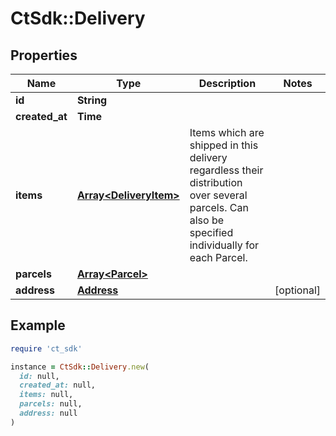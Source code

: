 # CtSdk::Delivery

## Properties

| Name | Type | Description | Notes |
| ---- | ---- | ----------- | ----- |
| **id** | **String** |  |  |
| **created_at** | **Time** |  |  |
| **items** | [**Array&lt;DeliveryItem&gt;**](DeliveryItem.md) | Items which are shipped in this delivery regardless their distribution over several parcels. Can also be specified individually for each Parcel. |  |
| **parcels** | [**Array&lt;Parcel&gt;**](Parcel.md) |  |  |
| **address** | [**Address**](Address.md) |  | [optional] |

## Example

```ruby
require 'ct_sdk'

instance = CtSdk::Delivery.new(
  id: null,
  created_at: null,
  items: null,
  parcels: null,
  address: null
)
```


